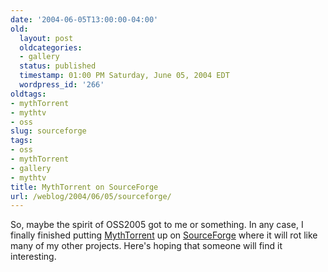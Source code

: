 ```yaml
---
date: '2004-06-05T13:00:00-04:00'
old:
  layout: post
  oldcategories:
  - gallery
  status: published
  timestamp: 01:00 PM Saturday, June 05, 2004 EDT
  wordpress_id: '266'
oldtags:
- mythTorrent
- mythtv
- oss
slug: sourceforge
tags:
- oss
- mythTorrent
- gallery
- mythtv
title: MythTorrent on SourceForge
url: /weblog/2004/06/05/sourceforge/
---
```


So, maybe the spirit of OSS2005 got to me or something.  In any case, I finally
finished putting [MythTorrent](http://mythtorrent.sf.net/) up on
[SourceForge](http://www.sf.net/) where it will rot like many of
my other projects.  Here's hoping that someone will find it interesting.

